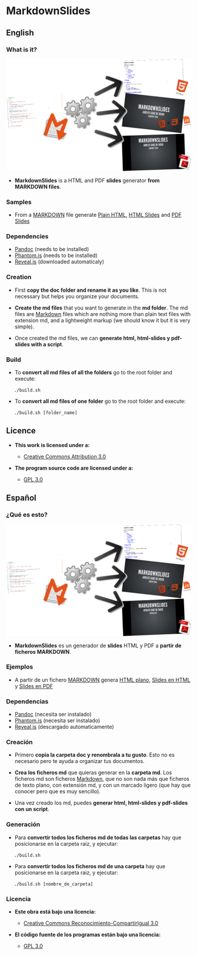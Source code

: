 # MarkdownSlides

## English

### What is it?

![](./doc/img/readme.png)

- **MarkdownSlides** is a HTML and PDF **slides** generator
  **from MARKDOWN files**.


### Samples

- From a [MARKDOWN](https://raw.github.com/asanzdiego/markdownslides/master/doc/md/readme.md) file
  generate [Plain HTML](http://asanzdiego.github.io/markdownslides/doc/export/readme.html), 
  [HTML Slides](http://asanzdiego.github.io/markdownslides/doc/export/readme-slides.html)
  and [PDF Slides](http://asanzdiego.github.io/markdownslides/doc/export/readme-slides.pdf)

### Dependencies

- [Pandoc](http://johnmacfarlane.net/pandoc/) (needs to be installed)
- [Phantom.js](http://phantomjs.org) (needs to be installed)
- [Reveal.js](http://lab.hakim.se/reveal-js/#/) (downloaded automaticaly)

### Creation

- First **copy the doc folder and rename it as you like**. This is not necessary but
  helps you organize your documents.

- **Create the md files** that you want to generate in the **md folder**.
  The md files are [Markdown](http://en.wikipedia.org/wiki/Markdown) files
  which are nothing more than plain text files with extension md,
  and a lightweight markup (we should know it but it is very simple).

- Once created the md files, we can **generate html, html-slides y pdf-slides with a script**.

### Build

- To **convert all md files of all the folders**
  go to the root folder and execute:

~~~
   ./build.sh
~~~

- To **convert all md files of one folder**
  go to the root folder and execute:

~~~
   ./build.sh [folder_name]
~~~

## Licence

- **This work is licensed under a:**
    - [Creative Commons Attribution 3.0](http://creativecommons.org/licenses/by-sa/3.0//)

- **The program source code are licensed under a:**
    - [GPL 3.0](http://www.gnu.org/licenses/gpl.html)

## Español

### ¿Qué es esto?

![](./doc/img/leeme.png)

- **MarkdownSlides** es un generador de **slides** HTML y PDF
  a **partir de ficheros MARKDOWN**.

### Ejemplos

- A partir de un fichero [MARKDOWN](https://raw.github.com/asanzdiego/markdownslides/master/doc/md/leeme.md)
  genera [HTML plano](http://asanzdiego.github.io/markdownslides/doc/export/leeme.html),
  [Slides en HTML](http://asanzdiego.github.io/markdownslides/doc/export/leeme-slides.html)
  y [Slides en PDF](http://asanzdiego.github.io/markdownslides/doc/export/leeme-slides.pdf)

### Dependencias

- [Pandoc](http://johnmacfarlane.net/pandoc/) (necesita ser instalado)
- [Phantom.js](http://phantomjs.org) (necesita ser instalado)
- [Reveal.js](http://lab.hakim.se/reveal-js/#/) (descargado automaticamente)

### Creación

- Primero **copia la carpeta doc y renombrala a tu gusto**. Esto no es necesario pero
  te ayuda a organizar tus documentos.

- **Crea los ficheros md** que quieras generar en la **carpeta md**.
  Los ficheros md son ficheros [Markdown](http://es.wikipedia.org/wiki/Markdown),
  que no son nada más que ficheros de texto plano, con extensión md,
  y con un marcado ligero (que hay que conocer pero que es muy sencillo).

- Una vez creado los md, puedes **generar html, html-slides y pdf-slides con un script**.

### Generación

- Para **convertir todos los ficheros md de todas las carpetas**
  hay que posicionarse en la carpeta raiz, y ejecutar:

~~~
   ./build.sh
~~~

- Para **convertir todos los ficheros md de una carpeta**
  hay que posicionarse en la carpeta raiz, y ejecutar:

~~~
   ./build.sh [nombre_de_carpeta]
~~~

### Licencia

- **Este obra está bajo una licencia:**
    - [Creative Commons Reconocimiento-CompartirIgual 3.0](http://creativecommons.org/licenses/by-sa/3.0/es/)

- **El código fuente de los programas están bajo una licencia:**
    - [GPL 3.0](http://www.viti.es/gnu/licenses/gpl.html)
